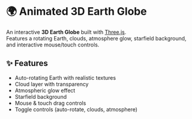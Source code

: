 # 🌍 Animated 3D Earth Globe

An interactive **3D Earth Globe** built with [Three.js](https://threejs.org/).  
Features a rotating Earth, clouds, atmosphere glow, starfield background, and interactive mouse/touch controls.

## ✨ Features
- Auto-rotating Earth with realistic textures
- Cloud layer with transparency
- Atmospheric glow effect
- Starfield background
- Mouse & touch drag controls
- Toggle controls (auto-rotate, clouds, atmosphere)

